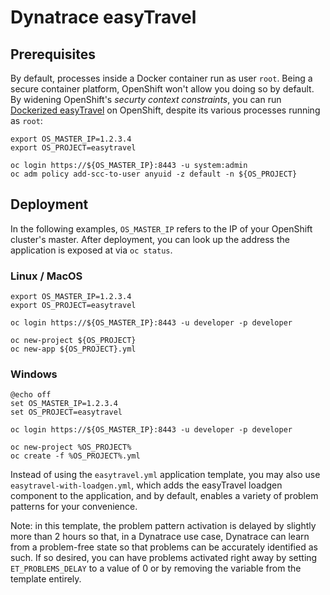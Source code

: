 # Dynatrace easyTravel

## Prerequisites

By default, processes inside a Docker container run as user `root`. Being a secure container platform, OpenShift won't allow you doing so by default. By widening OpenShift's *securty context constraints*, you can run [Dockerized easyTravel](https://github.com/dynatrace-innovationlab/easyTravel-OpenShift) on OpenShift, despite its various processes running as `root`:

```
export OS_MASTER_IP=1.2.3.4
export OS_PROJECT=easytravel

oc login https://${OS_MASTER_IP}:8443 -u system:admin
oc adm policy add-scc-to-user anyuid -z default -n ${OS_PROJECT}
```

## Deployment

In the following examples, `OS_MASTER_IP` refers to the IP of your OpenShift cluster's master. After deployment, you can look up the address the application is exposed at via `oc status`.

### Linux / MacOS

```
export OS_MASTER_IP=1.2.3.4
export OS_PROJECT=easytravel

oc login https://${OS_MASTER_IP}:8443 -u developer -p developer

oc new-project ${OS_PROJECT}
oc new-app ${OS_PROJECT}.yml
```

### Windows

```
@echo off
set OS_MASTER_IP=1.2.3.4
set OS_PROJECT=easytravel

oc login https://${OS_MASTER_IP}:8443 -u developer -p developer

oc new-project %OS_PROJECT%
oc create -f %OS_PROJECT%.yml
```

Instead of using the `easytravel.yml` application template, you may also use `easytravel-with-loadgen.yml`, which adds the easyTravel loadgen component to the application, and by default, enables a variety of problem patterns for your convenience.

Note: in this template, the problem pattern activation is delayed by slightly more than 2 hours so that, in a Dynatrace use case, Dynatrace can learn from a problem-free state so that problems can be accurately identified as such. If so desired, you can have problems activated right away by setting `ET_PROBLEMS_DELAY` to a value of 0 or by removing the variable from the template entirely.
